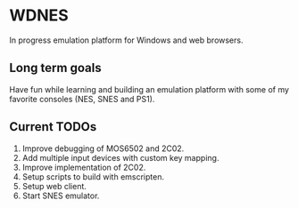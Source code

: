 # WDNES
In progress emulation platform for Windows and web browsers.
 
## Long term goals
Have fun while learning and building an emulation platform with some of my favorite consoles (NES, SNES and PS1).

## Current TODOs
1. Improve debugging of MOS6502 and 2C02.
2. Add multiple input devices with custom key mapping.
3. Improve implementation of 2C02.
4. Setup scripts to build with emscripten.
5. Setup web client.
6. Start SNES emulator.
